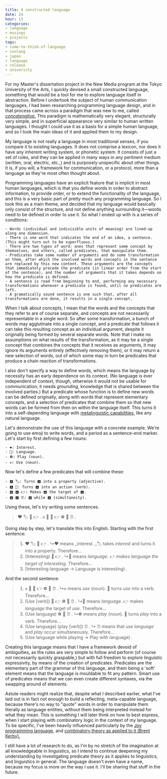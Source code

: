 ```yaml
---
title: A constructed language
date: 24
hour: 13
categories:
- language
- musings
- projects
tags:
- come-to-think-of-language
- conlang
- japan
- language
- release
- university
---
```


For my Master's dissertation project in the New Media program at the Tokyo University of the Arts, I quickly devised a small constructed language, something that would be a tool for me to explore language itself in abstraction. Before I undertook the subject of human communication languages, I had been researching programming language design, and in that process came across a paradigm that was new to me, called [_concatenative._](https://en.wikipedia.org/wiki/Concatenative_programming_language) This paradigm is mathematically very elegant, structurally very simple, and in superficial appearance very similar to human written languages. I thought I could use it as a basis for a simple human language, and so I took the main ideas of it and applied them to my design.

My language is not really a language in most traditional senses, if you compare it to existing languages. It does not comprise a lexicon, nor does it have any inherent writing system, or phonetic system. It consists of just a set of rules, and they can be applied in many ways in any pertinent medium (written, oral, electric, etc.,) and is purposely unspecific about other things. It is, if you will, a framework for communication, or a protocol, more than a language as they're most often thought about.

<!-- more -->Programming languages have an explicit feature that is implicit in most human languages, which is that you define words in order to abstract information, to provide order, or to extend the functionality of the language, and this is a very basic part of pretty much any programming language. So I took this as a main theme, and decided that my language would basically only consist of the structure, and not define anything surrounding it—words need to be defined in order to use it. So what I ended up with is a series of conditions:

 	- Words (individual and indivisible units of meaning) are lined-up along one dimension.
 	- There is one word that indicates the end of an idea, a sentence. (This might turn out to be superfluous.)
 	- There are two types of word: ones that represent some concept by themselves, and others, called predicates, that manipulate them.
 	- Predicates take some number of arguments and do some transformation on them, after which the involved words and concepts in the sentence are replaced by this new content. These arguments are the concepts that immediately precede the predicate (in linear order from the start of the sentence), and the number of arguments that it takes depends on how the predicate is defined.
 	- A sentence is read from beginning to end, performing any necessary transformations whenever a predicate is found, until no predicates are left.
 	- A gramatically sound sentence is one such that, after all transformations are done, it results in a single concept.

When I talk about concepts, I mean that the words and the concepts that they refer to are of course separate, and concepts are not necessarily representable in a single word. So after some transformation, a bunch of words may agglutinate into a single concept, and a predicate that follows it can take this resulting concept as an individual argument, despite it originally being formed by several separate words. Note that I make no assumptions on what results of the transformation, as it may be a single concept that combines the concepts that it receives as arguments, it may ignore its arguments entirely (effectively removing them), or it may return a new selection of words, out of which some may in turn be predicates that produce a chain reaction of transformations.

I also don't specify a way to define words, which means the language by necessity has an early dependence on its context. (No language is ever independent of context, though, otherwise it would not be usable for communication; it needs _grounding,_ knowledge that is shared between the involved parties.) But a predicate whose function is to define new words can be defined originally, along with words that represent elementary concepts, and a selection of predicates that combine them so that new words can be formed from then on within the language itself. This turns it into a self-depending language with [metalinguistic capabilities,](https://en.wikipedia.org/wiki/Metalanguage) like any natural language.

Let's demonstrate the use of this language with a concrete example. We're going to use emoji to write words, and a period as a sentence-end marker. Let's start by first defining a few nouns:

 	- ❤️: Interest.
 	- 📝: Language.
 	- ⚽️: Play (noun).
 	- ✊: Use (noun).

Now let's define a few predicates that will combine these:

 	- 🅰 🏷: Turns 🅰 into a property (adjective).
 	- 🅰 🏃: Turns 🅰 into an action (verb).
 	- 🅱 🅰 👉: Makes 🅱 the target of 🅰.
 	- 🅱 🅰 ⏰: 🅱 while 🅰 (simultaneity).

Using these, let's try writing some sentences.

> ❤️ 🏷 📝 👉 .
> ✊ 🏃 📝 👉 ⚽️ 🏃 ⏰ .

Going step by step, let's translate this into English. Starting with the first sentence:

> 
> 
>  	1. ❤️ 🏷 📝 👉 .
> ↳❤️ means _interest. _🏷 takes _interest_ and turns it into a property. Therefore...
>  	2. (Interesting) 📝 👉 .
> ↳📝 means _language. _👉 makes _language_ the target of_ interesting._ Therefore...
>  	3. (Interesting language → Language is interesting) .

And the second sentence:

> 
> 
>  	1. ✊ 🏃 📝 👉 ⚽️ 🏃 ⏰ .
> ↳✊ means _use_ (noun). 🏃 turns _use_ into a verb. Therefore...
>  	2. (Use [verb]) 📝 👉 ⚽️ 🏃 ⏰ .
> ↳📝 means _language._ 👉 makes _language_ the target of _use._ Therefore...
>  	3. (Use language) ⚽️ 🏃 ⏰ .
> ↳⚽️ means _play_ (noun). 🏃 turns _play_ into a verb. Therefore...
>  	4. (Use language) (play [verb]) ⏰ .
> ↳ ⏰ means that _use language_ and _play_ occur simultaneously. Therefore...
>  	5. (Use language while playing → Play with language) .

Creating this language means that I have a framework devoid of ambiguities, as the rules are very simple to follow and perform (of course _not_ necessarily quickly graspable,) but with full freedom to explore linguistic expressivity, by means of the creation of predicates. Predicates are the elementary part of the grammar of this language, and them being a 'soft' element means that the language is mouldable to fit any pattern. Smart use of predicates means that we can even create different syntaxes, via the swapping around of elements.

Astute readers might realize that, despite what I described earlier, what I've laid out is in fact not enough to build a reflecting, meta-capable language, because there's no way to "quote" words in order to manipulate them literally as language entities, without them being interpreted instead for what they mean. This is something I will later think on how to best express, when I start playing with combinatory logic in the context of my language. To be specific, I've been heavily influenced particularly by the [Joy programming language,](http://www.kevinalbrecht.com/code/joy-mirror/joy.html) and [combinatory theory as applied to it (Brent Kerby).](http://tunes.org/~iepos/joy.html)

I still have a lot of research to do, as I'm by no stretch of the imagination at all knowledgeable in linguistics, so I intend to continue deepening my understanding by investigating predicate theory as it applies to linguistics, and linguistics in general. The language doesn't even have a name, because my focus is more on the way I use it. I'll be sharing that stuff in the future.
